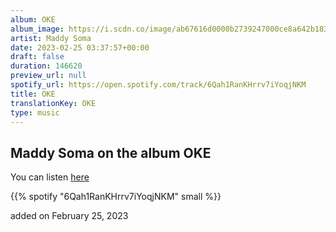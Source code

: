 ```yaml
---
album: OKE
album_image: https://i.scdn.co/image/ab67616d0000b2739247000ce8a642b1837abc80
artist: Maddy Soma
date: 2023-02-25 03:37:57+00:00
draft: false
duration: 146620
preview_url: null
spotify_url: https://open.spotify.com/track/6Qah1RanKHrrv7iYoqjNKM
title: OKE
translationKey: OKE
type: music
---
```


## Maddy Soma on the album OKE

You can listen [here](https://open.spotify.com/track/6Qah1RanKHrrv7iYoqjNKM)

{{% spotify "6Qah1RanKHrrv7iYoqjNKM" small %}}

added on February 25, 2023
